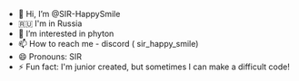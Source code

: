 - 👋 Hi, I’m @SIR-HappySmile
- 🇷🇺 I'm in Russia
- 👀 I’m interested in phyton
- 📫 How to reach me - discord ( sir_happy_smile) 
- 😄 Pronouns: SIR
- ⚡ Fun fact: I'm junior created, but sometimes I can make a difficult code! 
